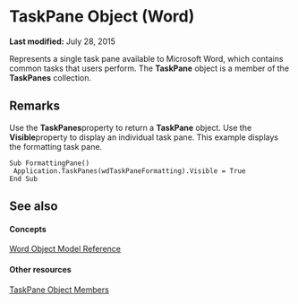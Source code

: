 
# TaskPane Object (Word)

 **Last modified:** July 28, 2015

Represents a single task pane available to Microsoft Word, which contains common tasks that users perform. The  **TaskPane** object is a member of the **TaskPanes** collection.

## Remarks

Use the  **TaskPanes**property to return a  **TaskPane** object. Use the **Visible**property to display an individual task pane. This example displays the formatting task pane.


```
Sub FormattingPane() 
 Application.TaskPanes(wdTaskPaneFormatting).Visible = True 
End Sub
```


## See also


#### Concepts


 [Word Object Model Reference](be452561-b436-bb9b-6f94-3faa9a74a6fd.md)
#### Other resources


 [TaskPane Object Members](1c99190b-fd46-7a44-2bbe-f4477e16dee2.md)

